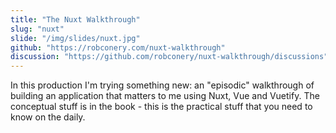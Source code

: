 ```yaml
---
title: "The Nuxt Walkthrough"
slug: "nuxt"
slide: "/img/slides/nuxt.jpg"
github: "https://robconery.com/nuxt-walkthrough"
discussion: "https://github.com/robconery/nuxt-walkthrough/discussions"
---
```


In this production I'm trying something new: an "episodic" walkthrough of building an application that matters to me using Nuxt, Vue and Vuetify. The conceptual stuff is in the book - this is the practical stuff that you need to know on the daily.